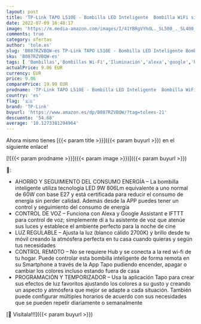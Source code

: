 ```yaml
---
layout: post
title: 'TP-Link TAPO L510E - Bombilla LED Inteligente  Bombilla WiFi sin necesidad de Hub  Blanco Cálido 2700K  Regulable E27  8.7W/ 806lm  Compatible Alexa  Echo y Google Home'
date: 2022-07-09 16:48:17
image: 'https://m.media-amazon.com/images/I/41YBRgVYhdL._SL500_._SL400_.jpg'
comments: true
category: ofertas
author: 'tole.es'
slug: 'B087RZVBQW-es TP-Link TAPO L510E - Bombilla LED Inteligente Bombilla...'
sku: 'B087RZVBQW-es'
tags: [ 'Bombillas','Bombillas Wi-Fi','Iluminación','alexa','google','home','tp-link','🇪🇸', ]
actualPrice: 9.06 EUR
currency: EUR
price: 9.06
comparePrice: 19.99 EUR
prodname: 'TP-Link TAPO L510E - Bombilla LED Inteligente  Bombilla WiFi sin necesidad de Hub  Blanco Cálido 2700K  Regulable E27  8.7W/ 806lm  Compatible Alexa  Echo y Google Home'
country: 'es'
flag: '🇪🇸'
brand: 'TP-Link'
buyurl: 'https://www.amazon.es/dp/B087RZVBQW/?tag=tolees-21'
descuento: '54.68'
average: '10.1273381294964'
---
```


Ahora mismo tienes [{{< param title >}}]({{< param buyurl >}}) en el siguiente enlace!

[![{{< param prodname >}}]({{< param image >}})]({{< param buyurl >}})

🔎:

- AHORRO Y SEGUIMIENTO DEL CONSUMO ENERGÍA – La bombilla inteligente utiliza tecnología LED 9W 806Lm equivalente a uno normal de 60W con base E27 y está certificada para reducir el consumo de energía sin perder calidad. Además desde la APP puedes tener un control y seguimiento del consumo de energía
- CONTROL DE VOZ – Funciona con Alexa y Google Assistant e IFTTT para control de voz; simplemente dí a tu asistente de voz que atenúe sus luces y establece el ambiente perfecto para la noche de cine
- LUZ REGULABLE – Ajusta la luz (blanco cálido 2700K) y brillo desde tu móvil creando la atmósfera perfecta en tu casa cuando quieras y según tus necesidades
- CONTROL REMOTO – No se requiere Hub y se conecta a la red wi-fi de tu hogar. Puede controlar esta bombilla inteligente de forma remota en su Smartphone a través de la App Tapo pudiendo encender, apagar o cambiar los colores incluso estando fuera de casa
- PROGRAMACIÓN Y TEMPORIZADOR – Usa la aplicación Tapo para crear sus efectos de luz favoritos ajustando los colores a su gusto y creando un aspecto y atmósfera que mejor se adapte a cada situación. También puede configurar múltiples horarios de acuerdo con sus necesidades que se pueden repetir diariamente o semanalmente

[🛒 Visítala!!!]({{< param buyurl >}})
